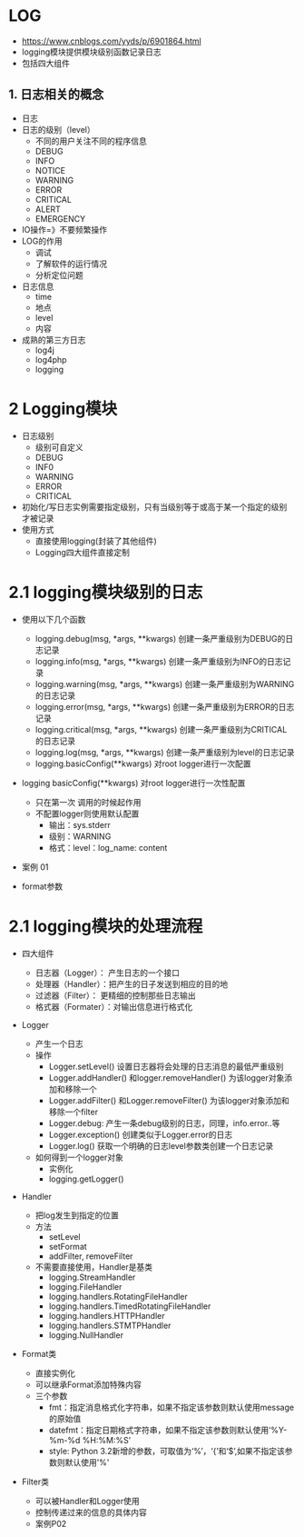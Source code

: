 # LOG
- https://www.cnblogs.com/yyds/p/6901864.html
- logging模块提供模块级别函数记录日志
- 包括四大组件

## 1. 日志相关的概念
- 日志
- 日志的级别（level）
    - 不同的用户关注不同的程序信息
    - DEBUG
    - INFO
    - NOTICE
    - WARNING
    - ERROR
    - CRITICAL
    - ALERT
    - EMERGENCY
- IO操作=》不要频繁操作
- LOG的作用
    - 调试
    - 了解软件的运行情况
    - 分析定位问题
- 日志信息
    - time
    - 地点
    - level
    - 内容
- 成熟的第三方日志
    - log4j
    - log4php
    - logging
# 2 Logging模块
- 日志级别
    - 级别可自定义
    - DEBUG
    - INF0
    - WARNING
    - ERROR
    - CRITICAL
- 初始化/写日志实例需要指定级别，只有当级别等于或高于某一个指定的级别才被记录
- 使用方式
    - 直接使用logging(封装了其他组件)
    - Logging四大组件直接定制
# 2.1 logging模块级别的日志
- 使用以下几个函数
    - logging.debug(msg, *args, **kwargs) 创建一条严重级别为DEBUG的日志记录
    - logging.info(msg, *args, **kwargs) 创建一条严重级别为INFO的日志记录
    - logging.warning(msg, *args, **kwargs) 创建一条严重级别为WARNING的日志记录
    - logging.error(msg, *args, **kwargs) 创建一条严重级别为ERROR的日志记录
    - logging.critical(msg, *args, **kwargs) 创建一条严重级别为CRITICAL的日志记录
    - logging.log(msg, *args, **kwargs) 创建一条严重级别为level的日志记录
    - logging.basicConfig(**kwargs) 对root logger进行一次配置

- logging  basicConfig(**kwargs)    对root logger进行一次性配置
    - 只在第一次 调用的时候起作用
    - 不配置logger则使用默认配置
        - 输出：sys.stderr
        - 级别：WARNING
        - 格式：level：log_name: content
- 案例 01
- format参数

# 2.1 logging模块的处理流程
- 四大组件
    - 日志器（Logger）： 产生日志的一个接口
    - 处理器（Handler）：把产生的日子发送到相应的目的地
    - 过滤器（Filter）： 更精细的控制那些日志输出
    - 格式器（Formater）：对输出信息进行格式化
- Logger
    - 产生一个日志
    - 操作
        - Logger.setLevel()     设置日志器将会处理的日志消息的最低严重级别 
        - Logger.addHandler()   和logger.removeHandler() 为该logger对象添加和移除一个
        - Logger.addFilter()    和Logger.removeFilter() 为该logger对象添加和移除一个filter
        - Logger.debug:         产生一条debug级别的日志，同理，info.error..等
        - Logger.exception()    创建类似于Logger.error的日志
        - Logger.log()          获取一个明确的日志level参数类创建一个日志记录
    -  如何得到一个logger对象
        - 实例化
        - logging.getLogger() 
        
- Handler
    - 把log发生到指定的位置
    - 方法
        - setLevel
        - setFormat
        - addFilter, removeFilter
    - 不需要直接使用，Handler是基类
        - logging.StreamHandler
        - logging.FileHandler
        - logging.handlers.RotatingFileHandler
        - logging.handlers.TimedRotatingFileHandler
        - logging.handlers.HTTPHandler
        - logging.handlers.STMTPHandler
        - logging.NullHandler
- Format类
    - 直接实例化
    - 可以继承Format添加特殊内容
    - 三个参数
        - fmt：指定消息格式化字符串，如果不指定该参数则默认使用message的原始值
        - datefmt：指定日期格式字符串，如果不指定该参数则默认使用‘%Y-%m-%d %H:%M:%S’
        - style: Python 3.2新增的参数，可取值为‘%’，‘{’和‘$’,如果不指定该参数则默认使用'%'
- Filter类
    - 可以被Handler和Logger使用
    - 控制传递过来的信息的具体内容
    - 案例P02